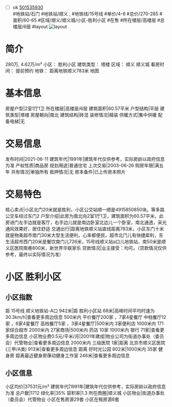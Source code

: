 - [ ] ok [501535930](https://bj.5i5j.com/ershoufang/501535930.html)  
 #地铁站/石门 #地铁站/顺义 ,  #地铁线/15号线
#单价/4-6 #总价/270-285 #面积/60-65   #区域/顺义/顺义城/小区-胜利小区 #在售 #所在楼层/高楼层 #总楼层/6层 #layout 
![layout](http://image2a.5i5j.com/bdir/layout/df41194a6d8c467382402718f2c87557.jpg_P5.jpg) 
# 简介 
 280万,  4.62万/m² 
小区： 胜利小区
建筑类型： 塔楼
区域： 顺义 顺义城
看房时间： 提前预约
地铁： 距离地铁顺义783米 地图
# 基本信息 
 房屋户型|2室1厅1卫
所在楼层|高楼层/6层
建筑面积|60.57平米
户型结构|平层
建筑类型|塔楼
房屋朝向|南北
建筑结构|砖混
装修情况|精装
供暖方式|集中供暖
配备电梯|无
# 交易信息 
 发布时间|2021-06-11
建筑年代|1991年|建筑年代仅供参考，实际房龄以政府信息为准
产权性质|商品房
规划用途|普通住宅
上次交易|2003-06-26
购房年限|满五年
共有情况|单独所有
抵押情况|无
房本备件|已上传房本照片
# 交易特色 
 核心卖点|小区北门20米就是胜利，小区公交站顺一顺是4915850850块。等多路公交车经过东门2
户型介绍|此房为南北向2室1厅1卫，建筑面积为60.57平米，此房进门左手边就是客厅，右手边儿就是南边卧室北边儿一个卧室，南北通透，采光通风效果好，居住舒适
交通出行|距离地铁顺义站直线距离783米，小区东门十米就是物美超市南门30米大型生活便利，心率都便民，超市北门儿有快捷犀利，东生活超市西门20米是餐饮南门儿726米，15号线顺义站a口儿地铁站，南50米是顺义区医院南巷800米，新世界华联家乐
贷款情况|业主接受：均可。（贷款情况仅供参考，最终以实际情况为准）
# 小区 胜利小区
## 小区指数 
 距 15号线 顺义地铁站-A口 942米|距 胜利小区站 68米|高峰时间平均时速为30.3km/h|查看更多周边信息
500米内 平价餐厅200家 ，7家4星餐厅
中档餐厅12家 ，6家4星餐厅
高档餐厅5家 ，3家4星餐厅|500米内 3家便利店
1000米内 171家综合超市
2000米内 27家商场|500米内 药店 10家
1000米内 银行 71家|查看更多周边信息
小区物业费0.5元/平米/月|2001年建成|物业公司为街道办事处（委员会）代管物业|查看更多周边信息
2000米内 三级医院 1家|距离 北京市顺义区医院 (三甲/A类) 913米|查看更多周边信息
距离 好时光公园 802米|1000米内 35家 健身房
距离最近健身房葎动健身工作室 246米|查看更多周边信息
## 小区信息 
 小区均价|37531元/m²
建筑年代|1991年|建筑年代仅供参考，实际房龄以政府信息为准
总户数|1712
绿化率|35%
容积率|1.3
所在商圈|顺义城
小区物业|街道办事处（委员会）代管物业
小区在售房源29套
小区在租房源8套
